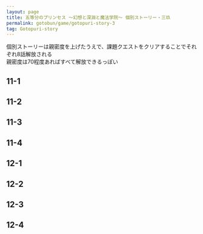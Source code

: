 ```yaml
---
layout: page
title: 五等分のプリンセス ～幻想と深淵と魔法学院～ 個別ストーリー・三玖
permalink: gotobun/game/gotopuri-story-3
tag: Gotopuri-story
---
```


個別ストーリーは親密度を上げたうえで、課題クエストをクリアすることでそれぞれ8話解放される  
親密度は70程度あればすべて解放できるっぽい

## 11-1

## 11-2

## 11-3

## 11-4

## 12-1

## 12-2

## 12-3

## 12-4

